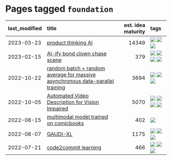 # Pages tagged `foundation`

|last_modified|title|est. idea maturity|tags
|:---|:---|---:|:---|
|2023-03-23|[product thinking AI](../product_thinking_ai.md)|14349|[![](https://img.shields.io/badge/tag-experimental-53417a)](../tags/experimental.md) [![](https://img.shields.io/badge/tag-foundation-96f12e)](../tags/foundation.md) [![](https://img.shields.io/badge/tag-tooling-c6963e)](../tags/tooling.md)|
|2023-02-15|[AI-ify bond clown chase scene](../bond_clown_chase_scene.md)|379|[![](https://img.shields.io/badge/tag-animation-fe4dc)](../tags/animation.md) [![](https://img.shields.io/badge/tag-experimental-53417a)](../tags/experimental.md) [![](https://img.shields.io/badge/tag-foundation-96f12e)](../tags/foundation.md) [![](https://img.shields.io/badge/tag-wip-12f6d5)](../tags/wip.md)|
|2022-10-22|[random batch + random average for massive asynchronous data-parallel training](../async-evolutionary-ddp.md)|3694|[![](https://img.shields.io/badge/tag-experimental-53417a)](../tags/experimental.md) [![](https://img.shields.io/badge/tag-foundation-96f12e)](../tags/foundation.md) [![](https://img.shields.io/badge/tag-tooling-c6963e)](../tags/tooling.md)|
|2022-10-05|[Automated Video Description for Vision Impaired](../automated-video-description.md)|5070|[![](https://img.shields.io/badge/tag-accessibility-76bb24)](../tags/accessibility.md) [![](https://img.shields.io/badge/tag-dataset-ea1833)](../tags/dataset.md) [![](https://img.shields.io/badge/tag-foundation-96f12e)](../tags/foundation.md) [![](https://img.shields.io/badge/tag-publicgood-1043a5)](../tags/publicgood.md)|
|2022-08-15|[multimodal model trained on comicbooks](../multimodal-model-trained-on-comicbooks.md)|402|[![](https://img.shields.io/badge/tag-foundation-96f12e)](../tags/foundation.md)|
|2022-08-07|[GAUDI-XL](../gaudi-xl.md)|1175|[![](https://img.shields.io/badge/tag-animation-fe4dc)](../tags/animation.md) [![](https://img.shields.io/badge/tag-experimental-53417a)](../tags/experimental.md) [![](https://img.shields.io/badge/tag-foundation-96f12e)](../tags/foundation.md)|
|2022-07-21|[code2commit learning](../code2commit-learning.md)|466|[![](https://img.shields.io/badge/tag-carp-35d2ce)](../tags/carp.md) [![](https://img.shields.io/badge/tag-experimental-53417a)](../tags/experimental.md) [![](https://img.shields.io/badge/tag-foundation-96f12e)](../tags/foundation.md)|